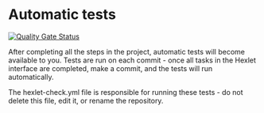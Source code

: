 # Automatic tests
[![Quality Gate Status](https://sonarcloud.io/api/project_badges/measure?project=Nikita5343_python-project-50&metric=alert_status)](https://sonarcloud.io/summary/new_code?id=Nikita5343_python-project-50)

After completing all the steps in the project, automatic tests will become available to you. Tests are run on each commit - once all tasks in the Hexlet interface are completed, make a commit, and the tests will run automatically.

The hexlet-check.yml file is responsible for running these tests - do not delete this file, edit it, or rename the repository.
